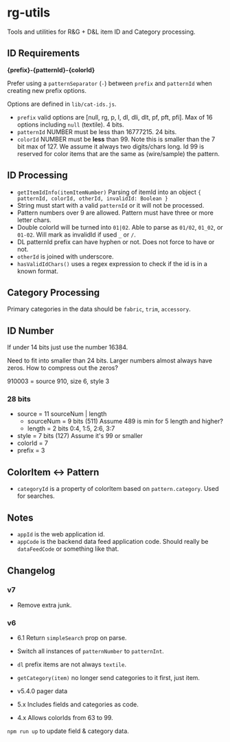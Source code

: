 # rg-utils

Tools and utilities for R&G + D&L item ID and Category processing.

## ID Requirements

**{prefix}-{patternId}-{colorId}**

Prefer using a `patternSeparator` (`-`) between `prefix` and `patternId` when creating new prefix options.

Options are defined in `lib/cat-ids.js`.

* `prefix` valid options are [null, rg, p, l, dl, dli, dlt, pf, pft, pfi]. Max of 16 options including `null` (textile). 4 bits.
* `patternId` NUMBER must be less than 16777215. 24 bits.
* `colorId` NUMBER must be **less** than 99. Note this is smaller than the 7 bit max of 127. We assume it always two digits/chars long. Id 99 is reserved for color items that are the same as (wire/sample) the pattern.

## ID Processing

* `getItemIdInfo(itemItemNumber)` Parsing of itemId into an object `{ patternId, colorId, otherId, invalidId: Boolean }`
* String must start with a valid `patternId` or it will not be processed.
* Pattern numbers over 9 are allowed. Pattern must have three or more letter chars.
* Double colorId will be turned into `01|02`. Able to parse as `01/02`, `01_02`, or `01-02`. Will mark as invalidId if used `_` or `/`.
* DL patternId prefix can have hyphen or not. Does not force to have or not.
* `otherId` is joined with underscore.
* `hasValidIdChars()` uses a regex expression to check if the id is in a known format.

## Category Processing

Primary categories in the data should be `fabric`, `trim`, `accessory`.

## ID Number

If under 14 bits just use the number 16384.

Need to fit into smaller than 24 bits. Larger numbers almost always have zeros. How to compress out the zeros?

910003 = source 910, size 6, style 3


### 28 bits
- source = 11 sourceNum | length
    - sourceNum = 9 bits (511) Assume 489 is min for 5 length and higher?
    - length = 2 bits 0:4, 1:5, 2:6, 3:7
- style = 7 bits (127) Assume it's 99 or smaller
- colorId = 7
- prefix = 3

## ColorItem <-> Pattern

* `categoryId` is a property of colorItem based on `pattern.category`. Used for searches.

## Notes

* `appId` is the web application id.
* `appCode` is the backend data feed application code. Should really be `dataFeedCode` or something like that.

## Changelog
### v7
- Remove extra junk.

### v6
- 6.1 Return `simpleSearch` prop on parse.
- Switch all instances of `patternNumber` to `patternInt`.
- `dl` prefix items are not always `textile`.
- `getCategory(item)` no longer send categories to it first, just item.

- v5.4.0 pager data
- 5.x Includes fields and categories as code.
- 4.x Allows colorIds from 63 to 99.

`npm run up` to update field & category data.


